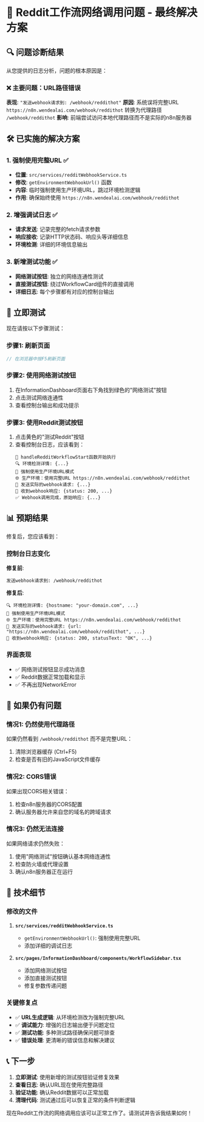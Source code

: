 # 🎯 Reddit工作流网络调用问题 - 最终解决方案

## 🔍 问题诊断结果

从您提供的日志分析，问题的根本原因是：

### ❌ 主要问题：URL路径错误
**表现**: `"发送webhook请求到: /webhook/reddithot"`
**原因**: 系统误将完整URL `https://n8n.wendealai.com/webhook/reddithot` 转换为代理路径 `/webhook/reddithot`
**影响**: 前端尝试访问本地代理路径而不是实际的n8n服务器

## 🛠️ 已实施的解决方案

### 1. **强制使用完整URL** ✅
- **位置**: `src/services/redditWebhookService.ts`
- **修改**: `getEnvironmentWebhookUrl()` 函数
- **内容**: 临时强制使用生产环境URL，跳过环境检测逻辑
- **作用**: 确保始终使用 `https://n8n.wendealai.com/webhook/reddithot`

### 2. **增强调试日志** ✅
- **请求发送**: 记录完整的fetch请求参数
- **响应接收**: 记录HTTP状态码、响应头等详细信息
- **环境检测**: 详细的环境信息输出

### 3. **新增测试功能** ✅
- **网络测试按钮**: 独立的网络连通性测试
- **直接测试按钮**: 绕过WorkflowCard组件的直接调用
- **详细日志**: 每个步骤都有对应的控制台输出

## 🚀 立即测试

现在请按以下步骤测试：

### 步骤1: 刷新页面
```javascript
// 在浏览器中按F5刷新页面
```

### 步骤2: 使用网络测试按钮
1. 在InformationDashboard页面右下角找到绿色的"网络测试"按钮
2. 点击测试网络连通性
3. 查看控制台输出和成功提示

### 步骤3: 使用Reddit测试按钮
1. 点击黄色的"测试Reddit"按钮
2. 查看控制台日志，应该看到：
   ```
   🚀 handleRedditWorkflowStart函数开始执行
   🔍 环境检测详情: {...}
   🔧 强制使用生产环境URL模式
   🌐 生产环境：使用完整URL https://n8n.wendealai.com/webhook/reddithot
   🚀 发送实际的webhook请求: {...}
   📡 收到webhook响应: {status: 200, ...}
   ✅ Webhook调用完成，原始响应: {...}
   ```

## 📊 预期结果

修复后，您应该看到：

### 控制台日志变化
**修复前**:
```
发送webhook请求到: /webhook/reddithot
```

**修复后**:
```
🔍 环境检测详情: {hostname: "your-domain.com", ...}
🔧 强制使用生产环境URL模式
🌐 生产环境：使用完整URL https://n8n.wendealai.com/webhook/reddithot
🚀 发送实际的webhook请求: {url: "https://n8n.wendealai.com/webhook/reddithot", ...}
📡 收到webhook响应: {status: 200, statusText: "OK", ...}
```

### 界面表现
- ✅ 网络测试按钮显示成功消息
- ✅ Reddit数据正常加载和显示
- ✅ 不再出现NetworkError

## 🔧 如果仍有问题

### 情况1: 仍然使用代理路径
如果仍然看到 `/webhook/reddithot` 而不是完整URL：
1. 清除浏览器缓存 (Ctrl+F5)
2. 检查是否有旧的JavaScript文件缓存

### 情况2: CORS错误
如果出现CORS相关错误：
1. 检查n8n服务器的CORS配置
2. 确认服务器允许来自您的域名的跨域请求

### 情况3: 仍然无法连接
如果网络请求仍然失败：
1. 使用"网络测试"按钮确认基本网络连通性
2. 检查防火墙或代理设置
3. 确认n8n服务器正在运行

## 🎯 技术细节

### 修改的文件
1. **`src/services/redditWebhookService.ts`**
   - `getEnvironmentWebhookUrl()`: 强制使用完整URL
   - 添加详细的调试日志

2. **`src/pages/InformationDashboard/components/WorkflowSidebar.tsx`**
   - 添加网络测试按钮
   - 添加直接测试按钮
   - 修复参数传递问题

### 关键修复点
- ✅ **URL生成逻辑**: 从环境检测改为强制完整URL
- ✅ **调试能力**: 增强的日志输出便于问题定位
- ✅ **测试功能**: 多种测试路径确保问题可排查
- ✅ **错误处理**: 更清晰的错误信息和解决建议

## 📞 下一步

1. **立即测试**: 使用新增的测试按钮验证修复效果
2. **查看日志**: 确认URL现在使用完整路径
3. **验证功能**: 确认Reddit数据可以正常加载
4. **清理代码**: 测试通过后可以恢复正常的条件判断逻辑

现在Reddit工作流的网络调用应该可以正常工作了。请测试并告诉我结果如何！

